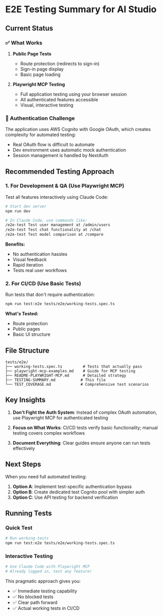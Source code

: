 # E2E Testing Summary for AI Studio

## Current Status

### ✅ What Works

1. **Public Page Tests**
   - Route protection (redirects to sign-in)
   - Sign-in page display
   - Basic page loading

2. **Playwright MCP Testing**
   - Full application testing using your browser session
   - All authenticated features accessible
   - Visual, interactive testing

### 🚧 Authentication Challenge

The application uses AWS Cognito with Google OAuth, which creates complexity for automated testing:
- Real OAuth flow is difficult to automate
- Dev environment uses automatic mock authentication
- Session management is handled by NextAuth

## Recommended Testing Approach

### 1. For Development & QA (Use Playwright MCP)

Test all features interactively using Claude Code:

```bash
# Start dev server
npm run dev

# In Claude Code, use commands like:
/e2e-test Test user management at /admin/users
/e2e-test Test chat functionality at /chat
/e2e-test Test model comparison at /compare
```

**Benefits:**
- No authentication hassles
- Visual feedback
- Rapid iteration
- Tests real user workflows

### 2. For CI/CD (Use Basic Tests)

Run tests that don't require authentication:

```bash
npm run test:e2e tests/e2e/working-tests.spec.ts
```

**What's Tested:**
- Route protection
- Public pages
- Basic UI structure

## File Structure

```
tests/e2e/
├── working-tests.spec.ts         # Tests that actually pass
├── playwright-mcp-examples.md    # Guide for MCP testing
├── README-PLAYWRIGHT-MCP.md      # Detailed strategy
├── TESTING-SUMMARY.md           # This file
└── TEST_COVERAGE.md             # Comprehensive test scenarios
```

## Key Insights

1. **Don't Fight the Auth System**: Instead of complex OAuth automation, use Playwright MCP for authenticated testing

2. **Focus on What Works**: CI/CD tests verify basic functionality; manual testing covers complex workflows

3. **Document Everything**: Clear guides ensure anyone can run tests effectively

## Next Steps

When you need full automated testing:

1. **Option A**: Implement test-specific authentication bypass
2. **Option B**: Create dedicated test Cognito pool with simpler auth
3. **Option C**: Use API testing for backend verification

## Running Tests

### Quick Test
```bash
# Run working tests
npm run test:e2e tests/e2e/working-tests.spec.ts
```

### Interactive Testing
```bash
# Use Claude Code with Playwright MCP
# Already logged in, test any feature!
```

This pragmatic approach gives you:
- ✅ Immediate testing capability
- ✅ No blocked tests
- ✅ Clear path forward
- ✅ Actual working tests in CI/CD